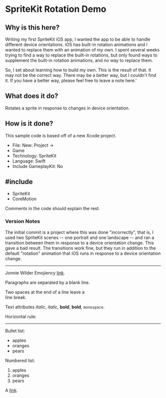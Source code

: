 # SpriteKit Rotation Demo

## Why is this here?

Writing my first SpriteKit iOS app, I wanted the app to be able to handle different device orientations. iOS has built-in rotation animations and I wanted to replace them with an animation of my own. I spent several weeks trying to find a way to replace the built-in rotations, but only found ways to supplement the built-in rotation animations, and no way to replace them.

So, I set about learning how to build my own. This is the result of that. It may not be the correct way. There may be a better way, but I couldn't find it. If you have a better way, please feel free to leave a note here.'

## What does it do?

Rotates a sprite in response to changes in device orientation.

## How is it done?

This sample code is based off of a new Xcode project. 

* File: New: Project ->
* Game
* Technology: SpriteKit
* Language: Swift
* Include GameplayKit: No

## #include
* SpriteKit
* CoreMotion

Comments in the code should explain the rest.


### Version Notes

The initial commit is a project where this was done "incorrectly", that is, I used two SpriteKit scenes -- one portrait and one landscape -- and ran a transition between them in response to a device orientation change. This gave a bad result. The transitions work fine, but they run in addition to the default "rotation" animation that iOS runs in response to a device orientation change.


---

Jonnie Wilder
Emojiency [link](http://emojiency.com).



Paragraphs are separated
by a blank line.

Two spaces at the end of a line leave a  
line break.

Text attributes _italic_, *italic*, __bold__, **bold**, `monospace`.

Horizontal rule:

---

Bullet list:

* apples
* oranges
* pears

Numbered list:

1. apples
2. oranges
3. pears

A [link](http://example.com).
